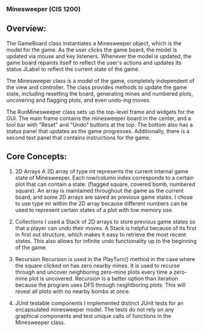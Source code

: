 ### Minesweeper (CIS 1200)

## Overview:

  The GameBoard class instantiates a Minesweeper object, which is the model
  for the game. As the user clicks the game board, the model is updated via
  mouse and key listeners. Whenever the model is updated, the game board
  repaints itself to reflect the user's actions and updates its status JLabel
  to reflect the current state of the game.

  The Minesweeper class is a model of the game, completely independent of
  the view and controller. The class provides methods to update the game
  state, including resetting the board, generating mines and numbered plots,
  uncovering and flagging plots, and even undo-ing moves.

  The RunMinesweeper class sets up the top-level frame and widgets for the
  GUI. The main frame contains the minesweeper board in the center, and a
  tool bar with "Reset" and "Undo" buttons at the top. The bottom also has
  a status panel that updates as the game progresses. Additionally, there is
  a second text panel that contains instructions for the game.

## Core Concepts:

  1. 2D Arrays
  A 2D array of type int represents the current internal game state of
  Minesweeper. Each row/column index corresponds to a certain plot that
  can contain a state: (flagged square, covered bomb, numbered square).
  An array is maintained throughout the game as the current board, and
  some 2D arrays are saved as previous game states. I chose to use type
  int within the 2D array because different numbers can be used to
  represent certain states of a plot with low memory use.

  2. Collections
  I used a Stack of 2D arrays to store previous game states so that a
  player can undo their moves. A Stack is helpful because of its first
  in first out structure, which makes it easy to retrieve the most
  recent states. This also allows for infinite undo functionality up
  to the beginning of the game.

  3. Recursion
  Recursion is used in the PlayTurn() method in the case where the
  square clicked on has zero nearby mines. It is used to recurse
  through and uncover neighboring zero-mine plots every time a
  zero-mine plot is uncovered. Recursion is a better option than
  iteration because the program uses DFS through neightboring plots.
  This will reveal all plots with no nearby bombs at once.

  4. JUnit testable components
  I implemented distinct JUnit tests for an encapsulated minesweeper
  model. The tests do not rely on any graphical components and test
  unique calls of functions in the Minesweeper class.

